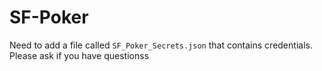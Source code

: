 # SF-Poker
Need to add a file called `SF_Poker_Secrets.json` that contains credentials. Please ask if you have questionss
